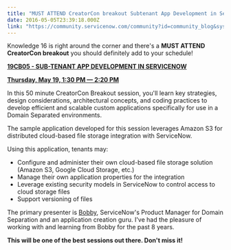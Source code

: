 ```yaml
---
title: "MUST ATTEND CreatorCon breakout Subtenant App Development in ServiceNow"
date: 2016-05-05T23:39:18.000Z
link: "https://community.servicenow.com/community?id=community_blog&sys_id=77fde62ddbd0dbc01dcaf3231f961993"
---
```

<p>Knowledge 16 is right around the corner and there's a <strong>MUST ATTEND CreatorCon breakout</strong> you should definitely add to your schedule! </p><p></p><p><strong><a title="nowledge16.servicenowevents.com/connect/sessionDetail.ww?SESSION_ID=2195" href="https://knowledge16.servicenowevents.com/connect/sessionDetail.ww?SESSION_ID=2195">19CB05 - SUB-TENANT APP DEVELOPMENT IN SERVICENOW</a></strong></p><p><strong><a title="nowledge16.servicenowevents.com/connect/sessionDetail.ww?SESSION_ID=2195" href="https://knowledge16.servicenowevents.com/connect/sessionDetail.ww?SESSION_ID=2195">Thursday, May 19, 1:30 PM — 2:20 PM</a></strong></p><p></p><p>In this 50 minute CreatorCon Breakout session, you'll learn key strategies, design considerations, architectural concepts, and coding practices to develop efficient and scalable custom applications specifically for use in a Domain Separated environments.</p><p></p><p>The sample application developed for this session leverages Amazon S3 for distributed cloud-based file storage integration with ServiceNow. </p><p>Using this application, tenants may:</p><ul><li>Configure and administer their own cloud-based file storage solution (Amazon S3, Google Cloud Storage, etc.)</li><li>Manage their own application properties for the integration</li><li>Leverage existing security models in ServiceNow to control access to cloud storage files</li><li>Support versioning of files</li></ul><p></p><p>The primary presenter is <a __default_attr="2369" __jive_macro_name="user" class="jive-link-profile-small jive_macro jive_macro_user" data-id="2369" data-objecttype="3" data-orig-content="Bobby" data-renderedposition="339.5_163.26666259765625_124_17" data-type="person" href="/community?id=community_user_profile&user=499e86e9dbd41fc09c9ffb651f961937" modifiedtitle="true" title="Bobby Edmonds">Bobby</a>, ServiceNow's Product Manager for Domain Separation and an application creation guru. I've had the pleasure of working with and learning from Bobby for the past 8 years. </p><p></p><p><strong>This will be one of the best sessions out there. Don't miss it! </strong></p>